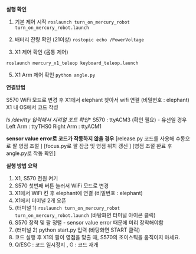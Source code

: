 **실행 확인**

1. 기본 제어 시작
`roslaunch turn_on_mercury_robot turn_on_mercury_robot.launch`

3. 배터리 잔량 확인 (21이상)
`rostopic echo /PowerVoltage`

4. X1 제어 확인 (몸통 제어)
   
`roslaunch mercury_x1_teleop keyboard_teleop.launch` 

5. X1 Arm 제어 확인
`python angle.py`
    

**연결방법**

S570 WiFi 모드로 변경 후 X1에서 elephant 찾아서 wifi 연결 (비밀번호 : elephant)
X1 내 OS에서 코드 작성

 

**ls /dev/tty* 입력해서 시리얼 포트 확인**
S570 : ttyACM3 (확인 필요) - 유선일 경우
Left Arm : ttyTHS0
Right Arm : ttyACM1

**sensor value error로 코드가 작동하지 않을 경우** 
[release.py 코드를 사용해 수동으로 팔 영점 조절 ]
[focus.py로 팔 잠금 및 영점 위치 갱신 ]
[영점 조절 완료 후 angle.py로 작동 확인]

**실행 방법 요약**
1. X1, S570 전원 켜기 
2. S570 첫번째 버튼 눌러서 WiFi 모드로 변경 
3. X1에서 WiFi 킨 후 elephant에 연결 (비밀번호 : elephant)
4. X1에서 터미널 2개 오픈
5. (터미널 1) `roslaunch turn_on_mercury_robot turn_on_mercury_robot.launch`  (바탕화면 터미널 아이콘 클릭)
6. S570 장착 및 팔 정렬  - sensor value error 때문에 미리 장착해야함
7. (터미널 2) python start.py 입력 (바탕화면 START 클릭)
8. 코드 실행 후 X1의 팔이 영점을 맞출 때, S570의 조이스틱을 움직이지 마세요. 
9. Q/ESC : 코드 일시정지 , G : 코드 재개
